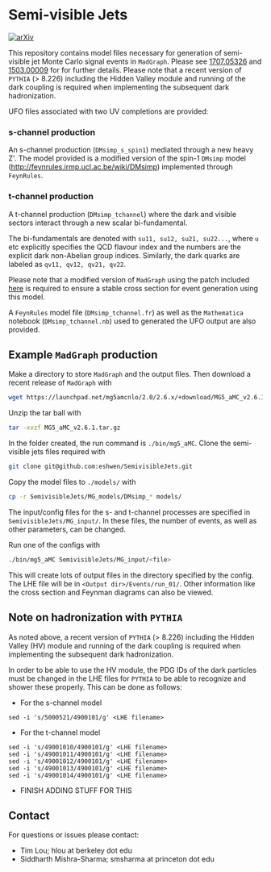 # Semi-visible Jets

[![arXiv](https://img.shields.io/badge/arXiv-1707.05326%20-green.svg)](https://arxiv.org/abs/1707.05326)

This repository contains model files necessary for generation of semi-visible jet Monte Carlo signal events in `MadGraph`. 
Please see [1707.05326](https://arxiv.org/abs/1707.05326) and [1503.00009](https://arxiv.org/abs/1503.00009) for
for further details. Please note that a recent version of `PYTHIA` (> 8.226) including the Hidden Valley module 
and running of the dark coupling is required when implementing the subsequent dark hadronization.

UFO files associated with two UV completions are provided:

### s-channel production

An s-channel production (`DMsimp_s_spin1`) mediated through a new heavy Z'. The model provided is a modified version of the spin-1 `DMsimp` model (http://feynrules.irmp.ucl.ac.be/wiki/DMsimp) 
implemented through `FeynRules`.

### t-channel production

A t-channel production (`DMsimp_tchannel`) where the dark and visible sectors interact through a new scalar bi-fundamental.

The bi-fundamentals are denoted with `su11, su12, su21, su22...`, where `u` etc explicitly specifies the QCD flavour index 
and the numbers are the explicit dark non-Abelian group indices. Similarly, the dark quarks are labeled as `qv11, qv12, qv21, qv22`.

Please note that a modified version of `MadGraph` using the patch included [here](https://bugs.launchpad.net/mg5amcnlo/+bug/1702712) 
is required to ensure a stable cross section for event generation using this model.

A `FeynRules` model file (`DMsimp_tchannel.fr`) as well as the `Mathematica` notebook (`DMsimp_tchannel.nb`) used to generated the UFO output 
are also provided.

## Example `MadGraph` production

Make a directory to store `MadGraph` and the output files. Then download a recent release of `MadGraph` with

```bash
wget https://launchpad.net/mg5amcnlo/2.0/2.6.x/+download/MG5_aMC_v2.6.1.tar.gz
```

Unzip the tar ball with

```bash
tar -xvzf MG5_aMC_v2.6.1.tar.gz
```

In the folder created, the run command is `./bin/mg5_aMC`. Clone the semi-visible jets files required with

```bash
git clone git@github.com:eshwen/SemivisibleJets.git
```

Copy the model files to `./models/` with

```bash
cp -r SemivisibleJets/MG_models/DMsimp_* models/
```

The input/config files for the s- and t-channel processes are specified in `SemivisibleJets/MG_input/`. In these files, the number of events, as well as other parameters, can be changed.

Run one of the configs with

```bash
./bin/mg5_aMC SemivisibleJets/MG_input/<file>
```

This will create lots of output files in the directory specified by the config. The LHE file will be in `<Output dir>/Events/run_01/`. Other information like the cross section and Feynman diagrams can also be viewed.

## Note on hadronization with `PYTHIA`

As noted above, a recent version of `PYTHIA` (> 8.226) including the Hidden Valley (HV) module 
and running of the dark coupling is required when implementing the subsequent dark hadronization.

In order to be able to use the HV module, the PDG IDs of the dark particles must be changed in the LHE files
for `PYTHIA` to be 
able to recognize and shower these properly. This can be done as follows:

- For the s-channel model
```
sed -i 's/5000521/4900101/g' <LHE filename>
```
- For the t-channel model
```
sed -i 's/49001010/4900101/g' <LHE filename>	
sed -i 's/49001011/4900101/g' <LHE filename>	
sed -i 's/49001012/4900101/g' <LHE filename>	
sed -i 's/49001013/4900101/g' <LHE filename>	
sed -i 's/49001014/4900101/g' <LHE filename>	
```

- FINISH ADDING STUFF FOR THIS

## Contact

For questions or issues please contact:

-  Tim Lou; hlou at berkeley dot edu
-  Siddharth Mishra-Sharma; smsharma at princeton dot edu
